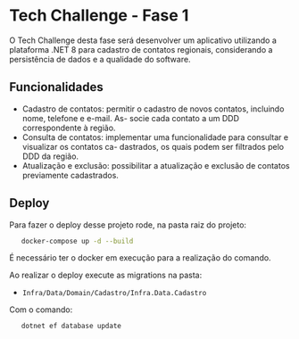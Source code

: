 
# Tech Challenge - Fase 1

O Tech Challenge desta fase será desenvolver um aplicativo utilizando a plataforma .NET 8 para cadastro de
contatos regionais, considerando a persistência de dados e a qualidade do software.


## Funcionalidades

- Cadastro de contatos: permitir o cadastro de novos contatos, incluindo nome, telefone e e-mail. As-
socie cada contato a um DDD correspondente à região.
- Consulta de contatos: implementar uma funcionalidade para consultar e visualizar os contatos ca-
dastrados, os quais podem ser filtrados pelo DDD da região.
- Atualização e exclusão: possibilitar a atualização e exclusão de contatos previamente cadastrados.

## Deploy

Para fazer o deploy desse projeto rode, na pasta raiz do projeto:

```bash
   docker-compose up -d --build
```

É necessário ter o docker em execução para a realização do comando.

Ao realizar o deploy execute as migrations na pasta:
- ``` Infra/Data/Domain/Cadastro/Infra.Data.Cadastro ```

Com o comando:
```bash
   dotnet ef database update
```

